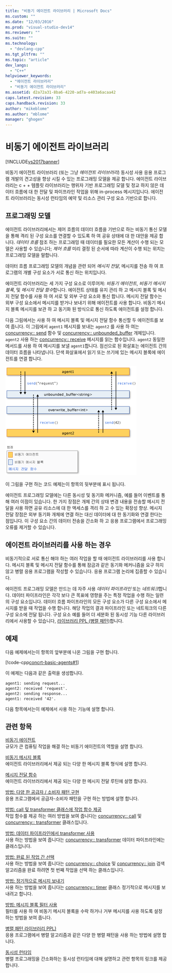 ```yaml
---
title: "비동기 에이전트 라이브러리 | Microsoft Docs"
ms.custom: ""
ms.date: "12/03/2016"
ms.prod: "visual-studio-dev14"
ms.reviewer: ""
ms.suite: ""
ms.technology: 
  - "devlang-cpp"
ms.tgt_pltfrm: ""
ms.topic: "article"
dev_langs: 
  - "C++"
helpviewer_keywords: 
  - "에이전트 라이브러리"
  - "비동기 에이전트 라이브러리"
ms.assetid: d2a72a31-8ba6-4220-ad7a-e403a6acaa42
caps.latest.revision: 33
caps.handback.revision: 33
author: "mikeblome"
ms.author: "mblome"
manager: "ghogen"
---
```

# 비동기 에이전트 라이브러리
[!INCLUDE[vs2017banner](../../assembler/inline/includes/vs2017banner.md)]

비동기 에이전트 라이브러리 (또는 그냥 *에이전트 라이브러리*) 동시성 사용 응용 프로그램 개발의 견고성을 향상 시킬 수 있는 프로그래밍 모델을 제공 합니다. 에이전트 라이브러리는 c + + 템플릿 라이브러리는 행위자 기반 프로그래밍 모델 및 정교 하지 않은 데이터 흐름에 대 한 전달 및 파이프라인 작업을 위해 in-process 메시지입니다. 에이전트 라이브러리는 동시성 런타임의 예약 및 리소스 관리 구성 요소 기반으로 합니다.  
  
## <a name="programming-model"></a>프로그래밍 모델  
 에이전트 라이브러리에서는 제어 흐름의 데이터 흐름을 기반으로 하는 비동기 통신 모델을 통해 격리 된 구성 요소를 연결할 수 있도록 하 여 공유 상태에 대 한 대안을 제공 합니다. *데이터 흐름* 참조 하는 프로그래밍 때 데이터를 필요한 모든 계산이 수행 되는 모델은 사용할 수 있습니다; *제어 흐름* 미리 결정 된 순서에 따라 계산이 수행 되는 위치는 프로그래밍 모델을 말합니다.  
  
 데이터 흐름 프로그래밍 모델의 개념을 관련 되어 *메시지 전달*, 메시지를 전송 하 여 프로그램의 개별 구성 요소가 서로 통신 하는 위치입니다.  
  
 에이전트 라이브러리는 세 가지 구성 요소로 이루어져: *비동기 에이전트*, *비동기 메시지 블록*, 및 *메시지 전달 함수*합니다. 에이전트 상태를 유지 관리 하 고 메시지 블록 및 메시지 전달 함수를 사용 하 여 서로 및 외부 구성 요소와 통신 합니다. 메시지 전달 함수는 외부 구성 요소에서 메시지를 받거나 보내기 위해 에이전트를 사용 합니다. 비동기 메시지 블록 메시지를 보관 하 고 동기화 된 방식으로 통신 하도록 에이전트를 설정 합니다.  
  
 다음 그림에서는 사용 하 여 메시지 블록 및 메시지 전달 함수 통신할 두 에이전트를 보여 줍니다. 이 그림에서 `agent1` 메시지를 보내는 `agent2` 를 사용 하 여는 [concurrency:: send](../Topic/send%20Function.md) 함수 및 [concurrency:: unbounded_buffer](../Topic/unbounded_buffer%20Class.md) 개체입니다. `agent2` 사용 하는 [concurrency:: receive](../Topic/receive%20Function.md) 메시지를 읽는 함수입니다. `agent2` 동일한 메서드를 사용 하 여 메시지를 보낼 `agent1`합니다. 점선으로 된 화살표는 에이전트 간의 데이터 흐름을 나타냅니다. 단색 화살표에서 읽기 또는 쓰기에 있는 메시지 블록에 에이전트를 연결 합니다.  
  
 ![에이전트 라이브러리의 구성 요소](../../parallel/concrt/media/agent_librarycomp.png "Agent_LibraryComp")  
  
 이 그림을 구현 하는 코드 예제는이 항목의 뒷부분에 표시 됩니다.  
  
 에이전트 프로그래밍 모델에는 다른 동시성 및 동기화 메커니즘, 예를 들어 이벤트를 통해 여러 이점이 있습니다. 한 가지 장점은 개체 간의 상태 변경 내용을 전송할 메시지 전달을 사용 하면 공유 리소스에 대 한 액세스를 격리 하 고 수 있는 확장성 향상. 메시지 전달 장점은 외부 동기화 개체에 연결 하는 대신 데이터에 대 한 동기화와 연결 한다는 점입니다. 이 구성 요소 간의 데이터 전송을 간소화 하 고 응용 프로그램에서 프로그래밍 오류를 제거할 수 있습니다.  
  
## <a name="when-to-use-the-agents-library"></a>에이전트 라이브러리를 사용 하는 경우  
 비동기적으로 서로 통신 해야 하는 여러 작업을 할 때 에이전트 라이브러리를 사용 합니다. 메시지 블록 및 메시지 전달 함수를 통해 잠금과 같은 동기화 메커니즘을 요구 하지 않고 병렬 응용 프로그램을 작성할 수 있습니다. 응용 프로그램 논리에 집중할 수 있습니다.  
  
 에이전트 프로그래밍 모델은 만드는 데 자주 사용 *데이터 파이프라인* 또는 *네트워크*합니다. 데이터 파이프라인은 각각 보다 큰 목표에 영향을 주는 특정 작업을 수행 하는 일련의 구성 요소입니다. 데이터 흐름 파이프라인의 모든 구성 요소가 다른 구성 요소에서 메시지를 받을 때 작업을 수행 합니다. 해당 작업의 결과 파이프라인 또는 네트워크의 다른 구성 요소에 전달 됩니다. 구성 요소 예를 들어 더 세분화 된 동시성 기능 다른 라이브러리에서 사용할 수 있습니다, [라이브러리 PPL (병렬 패턴)](../../parallel/concrt/parallel-patterns-library-ppl.md)합니다.  
  
## <a name="example"></a>예제  
 다음 예제에서는이 항목의 앞부분에 나온 그림을 구현 합니다.  
  
 [!code-cpp[concrt-basic-agents#1](../../parallel/concrt/codesnippet/CPP/asynchronous-agents-library_1.cpp)]  
  
 이 예제는 다음과 같은 출력을 생성합니다.  
  
```Output  
agent1: sending request...  
agent2: received 'request'.  
agent2: sending response...  
agent1: received '42'.  
```  
  
 다음 항목에서는이 예제에서 사용 하는 기능에 설명 합니다.  
  
## <a name="related-topics"></a>관련 항목  
 [비동기 에이전트](../../parallel/concrt/asynchronous-agents.md)  
 규모가 큰 컴퓨팅 작업을 해결 하는 비동기 에이전트의 역할을 설명 합니다.  
  
 [비동기 메시지 블록](../../parallel/concrt/asynchronous-message-blocks.md)  
 에이전트 라이브러리에서 제공 되는 다양 한 메시지 블록 형식에 설명 합니다.  
  
 [메시지 전달 함수](../../parallel/concrt/message-passing-functions.md)  
 에이전트 라이브러리에서 제공 되는 다양 한 메시지 전달 루틴에 설명 합니다.  
  
 [방법: 다양 한 공급자 / 소비자 패턴 구현](../../parallel/concrt/how-to-implement-various-producer-consumer-patterns.md)  
 응용 프로그램에서 공급자-소비자 패턴을 구현 하는 방법에 설명 합니다.  
  
 [방법: call 및 transformer 클래스에 작업 함수 제공](../../parallel/concrt/how-to-provide-work-functions-to-the-call-and-transformer-classes.md)  
 작업 함수를 제공 하는 여러 방법을 보여 줍니다는 [concurrency:: call](../../parallel/concrt/reference/call-class.md) 및 [concurrency:: transformer](../../parallel/concrt/reference/transformer-class.md) 클래스입니다.  
  
 [방법: 데이터 파이프라인에서 transformer 사용](../../parallel/concrt/how-to-use-transformer-in-a-data-pipeline.md)  
 사용 하는 방법을 보여 줍니다는 [concurrency:: transformer](../../parallel/concrt/reference/transformer-class.md) 데이터 파이프라인에는 클래스입니다.  
  
 [방법: 완료 된 작업 간 선택](../../parallel/concrt/how-to-select-among-completed-tasks.md)  
 사용 하는 방법을 보여 줍니다는 [concurrency:: choice](../../parallel/concrt/reference/choice-class.md) 및 [concurrency:: join](../../parallel/concrt/reference/join-class.md) 검색 알고리즘을 완료 하려면 첫 번째 작업을 선택 하는 클래스입니다.  
  
 [방법: 정기적으로 메시지 보내기](../../parallel/concrt/how-to-send-a-message-at-a-regular-interval.md)  
 사용 하는 방법을 보여 줍니다는 [concurrency:: timer](../../parallel/concrt/reference/timer-class.md) 클래스 정기적으로 메시지를 보내려고 합니다.  
  
 [방법: 메시지 블록 필터 사용](../../parallel/concrt/how-to-use-a-message-block-filter.md)  
 필터를 사용 하 여 비동기 메시지 블록을 수락 하거나 거부 메시지를 사용 하도록 설정 하는 방법을 보여 줍니다.  
  
 [병렬 패턴 라이브러리 PPL)](../../parallel/concrt/parallel-patterns-library-ppl.md)  
 응용 프로그램에서 병렬 알고리즘과 같은 다양 한 병렬 패턴을 사용 하는 방법에 설명 합니다.  
  
 [동시성 런타임](../../parallel/concrt/concurrency-runtime.md)  
 병렬 프로그래밍을 간소화하는 동시성 런타임에 대해 설명하고 관련 항목의 링크를 제공합니다.

